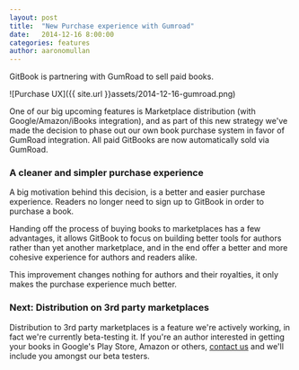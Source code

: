 ```yaml
---
layout: post
title:  "New Purchase experience with Gumroad"
date:   2014-12-16 8:00:00
categories: features
author: aaronomullan
---
```


GitBook is partnering with GumRoad to sell paid books.

<!-- more -->

![Purchase UX]({{ site.url }}assets/2014-12-16-gumroad.png)

One of our big upcoming features is Marketplace distribution (with Google/Amazon/iBooks integration), and as part of this new strategy we've made the decision to phase out our own book purchase system in favor of GumRoad integration. All paid GitBooks are now automatically sold via GumRoad.

### A cleaner and simpler purchase experience

A big motivation behind this decision, is a better and easier purchase experience. Readers no longer need to sign up to GitBook in order to purchase a book.

Handing off the process of buying books to marketplaces has a few advantages, it allows GitBook to focus on building better tools for authors rather than yet another marketplace, and in the end offer a better and more cohesive experience for authors and readers alike.

This improvement changes nothing for authors and their royalties, it only makes the purchase experience much better.

### Next: Distribution on 3rd party marketplaces

Distribution to 3rd party marketplaces is a feature we're actively working, in fact we're currently beta-testing it. If you're an author interested in getting your books in Google's Play Store, Amazon or others, [contact us](mailto:contact@gitbook.com) and we'll include you amongst our beta testers.
